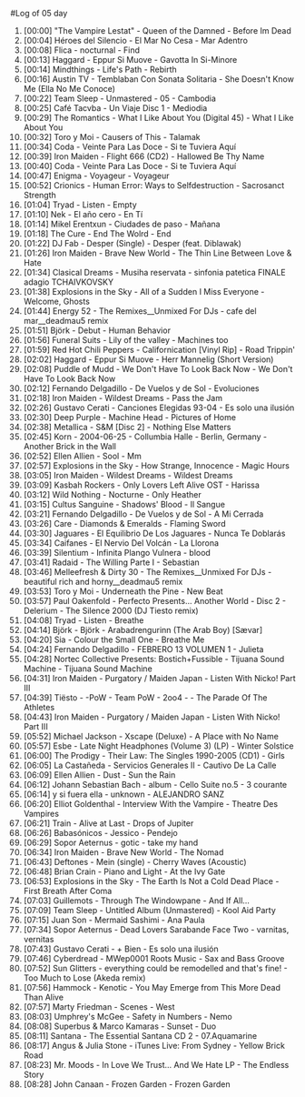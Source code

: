 #Log of 05 day

1. [00:00] "The Vampire Lestat" - Queen of the Damned - Before Im Dead
1. [00:04] Héroes del Silencio - El Mar No Cesa - Mar Adentro
1. [00:08] Flica - nocturnal - Find
1. [00:13] Haggard - Eppur Si Muove - Gavotta In Si-Minore
1. [00:14] Mindthings - Life's Path - Rebirth
1. [00:16] Austin TV - Temblaban Con Sonata Solitaria - She Doesn't Know Me (Ella No Me Conoce)
1. [00:22] Team Sleep - Unmastered - 05 - Cambodia
1. [00:25] Café Tacvba - Un Viaje Disc 1 - Mediodia
1. [00:29] The Romantics - What I Like About You (Digital 45) - What I Like About You
1. [00:32] Toro y Moi - Causers of This - Talamak
1. [00:34] Coda - Veinte Para Las Doce - Si te Tuviera Aquí
1. [00:39] Iron Maiden - Flight 666 (CD2) - Hallowed Be Thy Name
1. [00:40] Coda - Veinte Para Las Doce - Si te Tuviera Aquí
1. [00:47] Enigma - Voyageur - Voyageur
1. [00:52] Crionics - Human Error: Ways to Selfdestruction - Sacrosanct Strength
1. [01:04] Tryad - Listen - Empty
1. [01:10] Nek - El año cero - En Tí
1. [01:14] Mikel Erentxun - Ciudades de paso - Mañana
1. [01:18] The Cure - End The Wolrd - End
1. [01:22] DJ Fab - Desper (Single) - Desper (feat. Diblawak)
1. [01:26] Iron Maiden - Brave New World - The Thin Line Between Love & Hate
1. [01:34] Clasical Dreams - Musiha reservata - sinfonia patetica FINALE adagio TCHAIVKOVSKY
1. [01:38] Explosions in the Sky - All of a Sudden I Miss Everyone - Welcome, Ghosts
1. [01:44] Energy 52 - The Remixes__Unmixed For DJs - cafe del mar__deadmau5 remix
1. [01:51] Björk - Debut - Human Behavior
1. [01:56] Funeral Suits - Lily of the valley - Machines too
1. [01:59] Red Hot Chili Peppers - Californication [Vinyl Rip] - Road Trippin'
1. [02:02] Haggard - Eppur Si Muove - Herr Mannelig (Short Version)
1. [02:08] Puddle of Mudd - We Don't Have To Look Back Now - We Don't Have To Look Back Now
1. [02:12] Fernando Delgadillo - De Vuelos y de Sol - Evoluciones
1. [02:18] Iron Maiden - Wildest Dreams - Pass the Jam
1. [02:26] Gustavo Cerati - Canciones Elegidas 93-04 - Es solo una ilusión
1. [02:30] Deep Purple - Machine Head - Pictures of Home
1. [02:38] Metallica - S&M [Disc 2] - Nothing Else Matters
1. [02:45] Korn - 2004-06-25 - Collumbia Halle - Berlin, Germany - Another Brick in the Wall
1. [02:52] Ellen Allien - Sool - Mm
1. [02:57] Explosions in the Sky - How Strange, Innocence - Magic Hours
1. [03:05] Iron Maiden - Wildest Dreams - Wildest Dreams
1. [03:09] Kasbah Rockers - Only Lovers Left Alive OST - Harissa
1. [03:12] Wild Nothing - Nocturne - Only Heather
1. [03:15] Cultus Sanguine - Shadows' Blood - Il Sangue
1. [03:21] Fernando Delgadillo - De Vuelos y de Sol - A Mi Cerrada
1. [03:26] Care - Diamonds & Emeralds - Flaming Sword
1. [03:30] Jaguares - El Equilibrio De Los Jaguares - Nunca Te Doblarás
1. [03:34] Caifanes - El Nervio Del Volcán - La Llorona
1. [03:39] Silentium - Infinita Plango Vulnera - blood
1. [03:41] Radaid - The Willing Parte I - Sebastian
1. [03:46] Melleefresh & Dirty 30 - The Remixes__Unmixed For DJs - beautiful rich and horny__deadmau5 remix
1. [03:53] Toro y Moi - Underneath the Pine - New Beat
1. [03:57] Paul Oakenfold - Perfecto Presents... Another World - Disc 2 - Delerium - The Silence 2000 (DJ Tiesto remix)
1. [04:08] Tryad - Listen - Breathe
1. [04:14] Björk - Björk - Arabadrengurinn (The Arab Boy) [Sævar]
1. [04:20] Sia - Colour the Small One - Breathe Me
1. [04:24] Fernando Delgadillo - FEBRERO 13 VOLUMEN 1 - Julieta
1. [04:28] Nortec Collective Presents: Bostich+Fussible - Tijuana Sound Machine - Tijuana Sound Machine
1. [04:31] Iron Maiden - Purgatory / Maiden Japan - Listen With Nicko! Part III
1. [04:39] Tiësto - -PoW - Team PoW - 2oo4 - - The Parade Of The Athletes
1. [04:43] Iron Maiden - Purgatory / Maiden Japan - Listen With Nicko! Part III
1. [05:52] Michael Jackson - Xscape (Deluxe) - A Place with No Name
1. [05:57] Esbe - Late Night Headphones (Volume 3) (LP) - Winter Solstice
1. [06:00] The Prodigy - Their Law: The Singles 1990-2005 (CD1) - Girls
1. [06:05] La Castañeda - Servicios Generales II - Cautivo De La Calle
1. [06:09] Ellen Allien - Dust - Sun the Rain
1. [06:12] Johann Sebastian Bach - album - Cello Suite no.5 - 3 courante
1. [06:14] y si fuera ella - unknown - ALEJANDRO SANZ
1. [06:20] Elliot Goldenthal - Interview With the Vampire - Theatre Des Vampires
1. [06:21] Train - Alive at Last - Drops of Jupiter
1. [06:26] Babasónicos - Jessico - Pendejo
1. [06:29] Sopor Aeternus - gotic - take my hand
1. [06:34] Iron Maiden - Brave New World - The Nomad
1. [06:43] Deftones - Mein (single) - Cherry Waves (Acoustic)
1. [06:48] Brian Crain - Piano and Light - At the Ivy Gate
1. [06:53] Explosions in the Sky - The Earth Is Not a Cold Dead Place - First Breath After Coma
1. [07:03] Guillemots - Through The Windowpane - And If All...
1. [07:09] Team Sleep - Untitled Album (Unmastered) - Kool Aid Party
1. [07:15] Juan Son - Mermaid Sashimi - Ana Paula
1. [07:34] Sopor Aeternus - Dead Lovers Sarabande Face Two - varnitas, vernitas
1. [07:43] Gustavo Cerati - + Bien - Es solo una ilusión
1. [07:46] Cyberdread - MWep0001 Roots Music - Sax and Bass Groove
1. [07:52] Sun Glitters - everything could be remodelled and that's fine! - Too Much to Lose (Akeda remix)
1. [07:56] Hammock - Kenotic - You May Emerge from This More Dead Than Alive
1. [07:57] Marty Friedman - Scenes - West
1. [08:03] Umphrey's McGee - Safety in Numbers - Nemo
1. [08:08] Superbus & Marco Kamaras - Sunset - Duo
1. [08:11] Santana - The Essential Santana CD 2 - 07.Aquamarine
1. [08:17] Angus & Julia Stone - iTunes Live: From Sydney - Yellow Brick Road
1. [08:23] Mr. Moods - In Love We Trust... And We Hate LP - The Endless Story
1. [08:28] John Canaan - Frozen Garden - Frozen Garden
